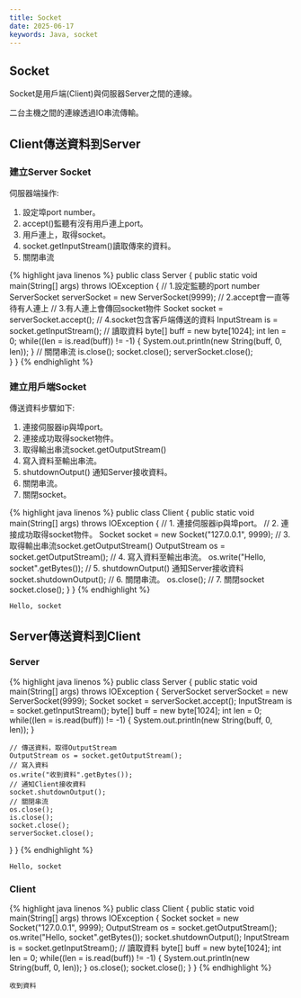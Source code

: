 ```yaml
---
title: Socket
date: 2025-06-17
keywords: Java, socket
---
```

## Socket
Socket是用戶端(Client)與伺服器Server之間的連線。

二台主機之間的連線透過IO串流傳輸。

## Client傳送資料到Server
### 建立Server Socket
伺服器端操作:
1. 設定埠port number。
2. accept()監聽有沒有用戶連上port。
3. 用戶連上，取得socket。
4. socket.getInputStream()讀取傳來的資料。
5. 關閉串流

{% highlight java linenos %}
public class Server {
  public static void main(String[] args) throws IOException {
    // 1.設定監聽的port number
    ServerSocket serverSocket = new ServerSocket(9999);
    // 2.accept會一直等待有人連上
    // 3.有人連上會傳回socket物件
    Socket socket = serverSocket.accept();
    // 4.socket包含客戶端傳送的資料
    InputStream is = socket.getInputStream();
    // 讀取資料
    byte[] buff = new byte[1024];
    int len = 0;
    while((len = is.read(buff)) != -1) {
      System.out.println(new String(buff, 0, len));
    }
    // 關閉串流
    is.close();
    socket.close();
    serverSocket.close();    
  }
}
{% endhighlight %}

### 建立用戶端Socket
傳送資料步驟如下:
1. 連接伺服器ip與埠port。
2. 連接成功取得socket物件。
3. 取得輸出串流socket.getOutputStream()
4. 寫入資料至輸出串流。
5. shutdownOutput() 通知Server接收資料。
6. 關閉串流。
7. 關閉socket。

{% highlight java linenos %}
public class Client {
  public static void main(String[] args) throws IOException {
    // 1. 連接伺服器ip與埠port。
    // 2. 連接成功取得socket物件。
    Socket socket = new Socket("127.0.0.1", 9999);
    // 3. 取得輸出串流socket.getOutputStream()
    OutputStream os = socket.getOutputStream();
    // 4. 寫入資料至輸出串流。
    os.write("Hello, socket".getBytes());
    // 5. shutdownOutput() 通知Server接收資料
    socket.shutdownOutput();
    // 6. 關閉串流。
    os.close();
    // 7. 關閉socket
    socket.close();
  }
}
{% endhighlight %}
```
Hello, socket
```

## Server傳送資料到Client
### Server
{% highlight java linenos %}
public class Server {
  public static void main(String[] args) throws IOException {
    ServerSocket serverSocket = new ServerSocket(9999);
    Socket socket = serverSocket.accept();
    InputStream is = socket.getInputStream();
    byte[] buff = new byte[1024];
    int len = 0;
    while((len = is.read(buff)) != -1) {
      System.out.println(new String(buff, 0, len));
    }

    // 傳送資料，取得OutputStream
    OutputStream os = socket.getOutputStream();
    // 寫入資料
    os.write("收到資料".getBytes());
    // 通知Client接收資料
    socket.shutdownOutput();
    // 關閉串流
    os.close();
    is.close();
    socket.close();
    serverSocket.close();
  }
}
{% endhighlight %}
```
Hello, socket
```
### Client
{% highlight java linenos %}
public class Client {
  public static void main(String[] args) throws IOException {
    Socket socket = new Socket("127.0.0.1", 9999);
    OutputStream os = socket.getOutputStream();
    os.write("Hello, socket".getBytes());
    socket.shutdownOutput();
    InputStream is = socket.getInputStream();
    // 讀取資料
    byte[] buff = new byte[1024];
    int len = 0;
    while((len = is.read(buff)) != -1) {
      System.out.println(new String(buff, 0, len));
    }
    os.close();
    socket.close();
  }
}
{% endhighlight %}
```
收到資料
```